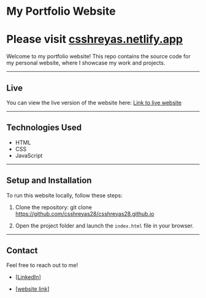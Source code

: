 # My Portfolio Website

# Please visit [csshreyas.netlify.app](https://csshreyas.netlify.app/)

Welcome to my portfolio website! This repo contains the source code for my personal website, where I showcase my work and projects.

---

## Live

You can view the live version of the website here: [Link to live website](https://csshreyas.netlify.app/)

---

## Technologies Used

- HTML
- CSS
- JavaScript

---

## Setup and Installation

To run this website locally, follow these steps:

1. Clone the repository:
git clone https://github.com/csshreyas28/csshreyas28.github.io

2. Open the project folder and launch the `index.html` file in your browser.

---

## Contact

Feel free to reach out to me!

- [[LinkedIn](https://www.linkedin.com/in/csshreyas/)]

- [[website link](https://csshreyas.netlify.app/)]
